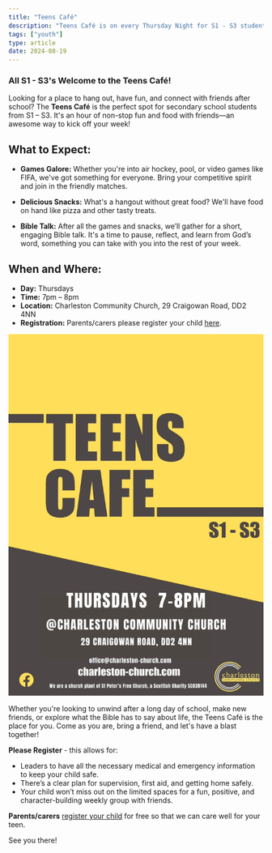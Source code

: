 ```yaml
---
title: "Teens Café"
description: "Teens Café is on every Thursday Night for S1 - S3 students"
tags: ["youth"]
type: article
date: 2024-08-19
---
```

<h3>All S1 - S3's Welcome to the Teens Café!</h3>

Looking for a place to hang out, have fun, and connect with friends after school? The **Teens Café** is the perfect spot for secondary school students from S1 – S3. It's an hour of non-stop fun and food with friends—an awesome way to kick off your week!

## What to Expect:
- **Games Galore:** Whether you're into air hockey, pool, or video games like FIFA, we've got something for everyone. Bring your competitive spirit and join in the friendly matches.
  
- **Delicious Snacks:** What's a hangout without great food? We'll have food on hand like pizza and other tasty treats.
  
- **Bible Talk:** After all the games and snacks, we’ll gather for a short, engaging Bible talk. It's a time to pause, reflect, and learn from God’s word, something you can take with you into the rest of your week.

## When and Where:
- **Day:** Thursdays
- **Time:** 7pm – 8pm
- **Location:** Charleston Community Church, 29 Craigowan Road, DD2 4NN
- **Registration:** Parents/carers please register your child [here](https://forms.gle/x4gruV8bH5stsaQA8).

![Teens Café Flyer](../../../gallery/teenscafe.jpeg)

Whether you're looking to unwind after a long day of school, make new friends, or explore what the Bible has to say about life, the Teens Café is the place for you. Come as you are, bring a friend, and let's have a blast together!

**Please Register** - this allows for:

- Leaders to have all the necessary medical and emergency information to keep your child safe.  
- There’s a clear plan for supervision, first aid, and getting home safely.  
- Your child won’t miss out on the limited spaces for a fun, positive, and character-building weekly group with friends.

**Parents/carers** [register your child](https://forms.gle/x4gruV8bH5stsaQA8) for free so that we can care well for your teen.

See you there!










